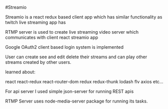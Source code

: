 #Streamio 

Streamio is a react redux based client app which has similar functionality as twitch live streaming app has

RTMP server is used to create live streaming video server which communicates with client react streamio app

Google OAuth2 client based login system is implemented

User can create see and edit delete their streams and can play other streams created by other users.

learned about:

react react-redux react-router-dom redux redux-thunk lodash flv axios etc...

For api server I used simple json-server for running REST apis

RTMP Server uses node-media-server package for running its tasks.
